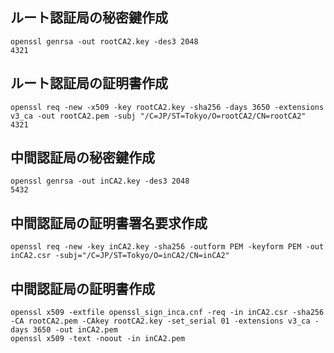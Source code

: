 ## ルート認証局の秘密鍵作成

```
openssl genrsa -out rootCA2.key -des3 2048
4321
```

## ルート認証局の証明書作成

```
openssl req -new -x509 -key rootCA2.key -sha256 -days 3650 -extensions v3_ca -out rootCA2.pem -subj "/C=JP/ST=Tokyo/O=rootCA2/CN=rootCA2"
4321
```

## 中間認証局の秘密鍵作成

```
openssl genrsa -out inCA2.key -des3 2048
5432
```

## 中間認証局の証明書署名要求作成

```
openssl req -new -key inCA2.key -sha256 -outform PEM -keyform PEM -out inCA2.csr -subj="/C=JP/ST=Tokyo/O=inCA2/CN=inCA2"
```

## 中間認証局の証明書作成

```
openssl x509 -extfile openssl_sign_inca.cnf -req -in inCA2.csr -sha256 -CA rootCA2.pem -CAkey rootCA2.key -set_serial 01 -extensions v3_ca -days 3650 -out inCA2.pem
openssl x509 -text -noout -in inCA2.pem
```
